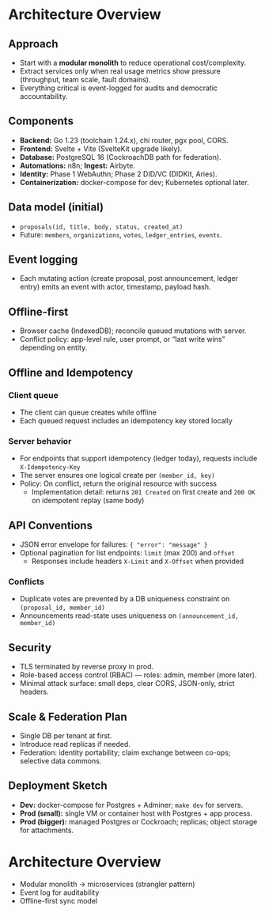 # Architecture Overview

## Approach
- Start with a **modular monolith** to reduce operational cost/complexity.
- Extract services only when real usage metrics show pressure (throughput, team scale, fault domains).
- Everything critical is event-logged for audits and democratic accountability.

## Components
- **Backend:** Go 1.23 (toolchain 1.24.x), chi router, pgx pool, CORS.
- **Frontend:** Svelte + Vite (SvelteKit upgrade likely).
- **Database:** PostgreSQL 16 (CockroachDB path for federation).
- **Automations:** n8n; **Ingest:** Airbyte.
- **Identity:** Phase 1 WebAuthn; Phase 2 DID/VC (DIDKit, Aries).
- **Containerization:** docker-compose for dev; Kubernetes optional later.

## Data model (initial)
- `proposals(id, title, body, status, created_at)`
- Future: `members`, `organizations`, `votes`, `ledger_entries`, `events`.

## Event logging
- Each mutating action (create proposal, post announcement, ledger entry) emits an event with actor, timestamp, payload hash.

## Offline-first
- Browser cache (IndexedDB); reconcile queued mutations with server.
- Conflict policy: app-level rule, user prompt, or “last write wins” depending on entity.

## Offline and Idempotency

### Client queue
- The client can queue creates while offline
- Each queued request includes an idempotency key stored locally

### Server behavior
- For endpoints that support idempotency (ledger today), requests include `X-Idempotency-Key`
- The server ensures one logical create per `(member_id, key)`
- Policy: On conflict, return the original resource with success
  - Implementation detail: returns `201 Created` on first create and `200 OK` on idempotent replay (same body)

## API Conventions
- JSON error envelope for failures: `{ "error": "message" }`
- Optional pagination for list endpoints: `limit` (max 200) and `offset`
  - Responses include headers `X-Limit` and `X-Offset` when provided

### Conflicts
- Duplicate votes are prevented by a DB uniqueness constraint on `(proposal_id, member_id)`
- Announcements read-state uses uniqueness on `(announcement_id, member_id)`

## Security
- TLS terminated by reverse proxy in prod.
- Role-based access control (RBAC) — roles: admin, member (more later).
- Minimal attack surface: small deps, clear CORS, JSON-only, strict headers.

## Scale & Federation Plan
- Single DB per tenant at first.
- Introduce read replicas if needed.
- Federation: identity portability; claim exchange between co-ops; selective data commons.

## Deployment Sketch
- **Dev:** docker-compose for Postgres + Adminer; `make dev` for servers.
- **Prod (small):** single VM or container host with Postgres + app process.
- **Prod (bigger):** managed Postgres or Cockroach; replicas; object storage for attachments.

# Architecture Overview

- Modular monolith → microservices (strangler pattern)
- Event log for auditability
- Offline-first sync model
